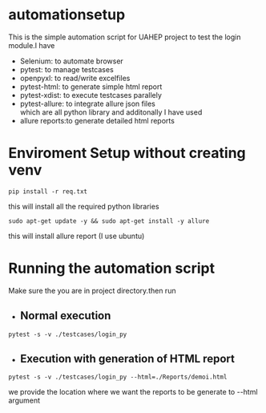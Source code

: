 # automationsetup
This is the simple automation script for UAHEP project to test the login module.I have  
* Selenium: to automate browser  
* pytest: to manage testcases  
* openpyxl: to read/write excelfiles  
* pytest-html: to generate simple html report  
* pytest-xdist: to execute testcases parallely  
* pytest-allure: to integrate allure json files  
which are all python library and additonally I have used
* allure reports:to generate detailed html reports


# Enviroment Setup without creating venv  

```console
pip install -r req.txt
```  
this will install all the required python libraries

```console
sudo apt-get update -y && sudo apt-get install -y allure

```  
this will install allure report (I use ubuntu)  

# Running the automation script
Make sure the you are in project directory.then run 
* ## Normal execution  
```console
pytest -s -v ./testcases/login_py
``` 
* ## Execution with generation of HTML report  
```console
pytest -s -v ./testcases/login_py --html=./Reports/demoi.html
``` 
we provide the location where we want the reports to be generate to --html argument

